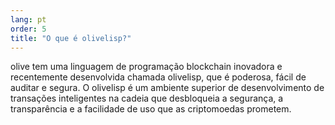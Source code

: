 ```yaml
---
lang: pt
order: 5
title: "O que é olivelisp?"
---
```

olive tem uma linguagem de programação blockchain inovadora e recentemente desenvolvida chamada olivelisp, que é poderosa, fácil de auditar e segura. O olivelisp é um ambiente superior de desenvolvimento de transações inteligentes na cadeia que desbloqueia a segurança, a transparência e a facilidade de uso que as criptomoedas prometem.
